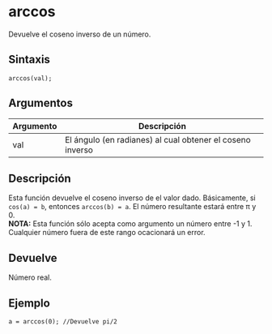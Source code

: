 # arccos

Devuelve el coseno inverso de un número.

## Sintaxis

  
```gml  
arccos(val);  
```  

## Argumentos

Argumento|Descripción|  
---|---|  
val|El ángulo (en radianes) al cual obtener el coseno inverso|  

## Descripción

Esta función devuelve el coseno inverso de el valor dado. Básicamente, si `cos(a) = b`, entonces `arccos(b) = a`. El número resultante estará entre π y 0.  
**NOTA:** Esta función sólo acepta como argumento un número entre -1 y 1. Cualquier número fuera de este rango ocacionará un error.

## Devuelve

Número real.

## Ejemplo

  
```gml  
a = arccos(0); //Devuelve pi/2  
```